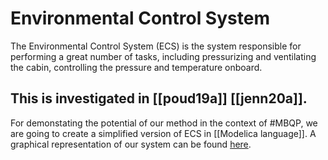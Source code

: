 # Environmental Control System

The Environmental Control System (ECS) is the system responsible for performing a great number of tasks, including pressurizing and ventilating the cabin, controlling the pressure and temperature onboard.

This is investigated in [[poud19a]]  [[jenn20a]]. 
---
For demonstating the potential of our method in the context of #MBQP, we are going to create a simplified version of ECS in [[Modelica language]]. A graphical representation of our system can be found [here](https://drive.google.com/file/d/1SZbT4-KJRGg5PQjVfKXZ-fCaWbSgWP5a/view?usp=sharing). 
